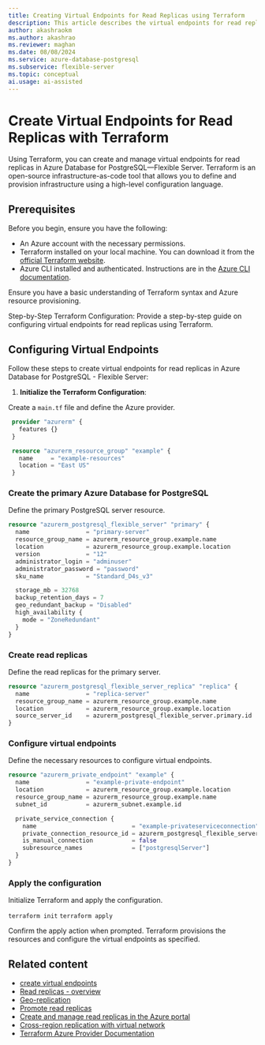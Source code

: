 ```yaml
---
title: Creating Virtual Endpoints for Read Replicas using Terraform
description: This article describes the virtual endpoints for read replica feature using Terraform for Azure Database for PostgreSQL - Flexible Server.
author: akashraokm
ms.author: akashrao
ms.reviewer: maghan
ms.date: 08/08/2024 
ms.service: azure-database-postgresql
ms.subservice: flexible-server
ms.topic: conceptual
ai.usage: ai-assisted
---
```


# Create Virtual Endpoints for Read Replicas with Terraform

Using Terraform, you can create and manage virtual endpoints for read replicas in Azure Database for PostgreSQL—Flexible Server. Terraform is an open-source infrastructure-as-code tool that allows you to define and provision infrastructure using a high-level configuration language.

## Prerequisites

Before you begin, ensure you have the following:

- An Azure account with the necessary permissions.
- Terraform installed on your local machine. You can download it from the [official Terraform website](https://www.terraform.io/downloads.html).
- Azure CLI installed and authenticated. Instructions are in the [Azure CLI documentation](/cli/azure/install-azure-cli).

Ensure you have a basic understanding of Terraform syntax and Azure resource provisioning.

Step-by-Step Terraform Configuration: Provide a step-by-step guide on configuring virtual endpoints for read replicas using Terraform.

## Configuring Virtual Endpoints

Follow these steps to create virtual endpoints for read replicas in Azure Database for PostgreSQL - Flexible Server:

1. **Initialize the Terraform Configuration**:

  Create a `main.tf` file and define the Azure provider.

  ```terraform
   provider "azurerm" {
     features {}
   }

   resource "azurerm_resource_group" "example" {
     name     = "example-resources"
     location = "East US"
   }
  ```

### Create the primary Azure Database for PostgreSQL

Define the primary PostgreSQL server resource.

```terraform
resource "azurerm_postgresql_flexible_server" "primary" {
  name                = "primary-server"
  resource_group_name = azurerm_resource_group.example.name
  location            = azurerm_resource_group.example.location
  version             = "12"
  administrator_login = "adminuser"
  administrator_password = "password"
  sku_name            = "Standard_D4s_v3"

  storage_mb = 32768
  backup_retention_days = 7
  geo_redundant_backup = "Disabled"
  high_availability {
    mode = "ZoneRedundant"
  }
}
```

### Create read replicas

Define the read replicas for the primary server.

```terraform
resource "azurerm_postgresql_flexible_server_replica" "replica" {
  name                = "replica-server"
  resource_group_name = azurerm_resource_group.example.name
  location            = azurerm_resource_group.example.location
  source_server_id    = azurerm_postgresql_flexible_server.primary.id
}
```

### Configure virtual endpoints

Define the necessary resources to configure virtual endpoints.

```terraform
resource "azurerm_private_endpoint" "example" {
  name                = "example-private-endpoint"
  location            = azurerm_resource_group.example.location
  resource_group_name = azurerm_resource_group.example.name
  subnet_id           = azurerm_subnet.example.id

  private_service_connection {
    name                           = "example-privateserviceconnection"
    private_connection_resource_id = azurerm_postgresql_flexible_server.primary.id
    is_manual_connection           = false
    subresource_names              = ["postgresqlServer"]
  }
}
```

### Apply the configuration

Initialize Terraform and apply the configuration.

`terraform init`
`terraform apply`

Confirm the apply action when prompted. Terraform provisions the resources and configure the virtual endpoints as specified.

## Related content

- [create virtual endpoints](how-to-read-replicas-portal.md#create-virtual-endpoints)
- [Read replicas - overview](concepts-read-replicas.md)
- [Geo-replication](concepts-read-replicas-geo.md)
- [Promote read replicas](concepts-read-replicas-promote.md)
- [Create and manage read replicas in the Azure portal](how-to-read-replicas-portal.md)
- [Cross-region replication with virtual network](concepts-networking.md#replication-across-azure-regions-and-virtual-networks-with-private-networking)
- [Terraform Azure Provider Documentation](https://registry.terraform.io/providers/hashicorp/azurerm/latest/docs)
